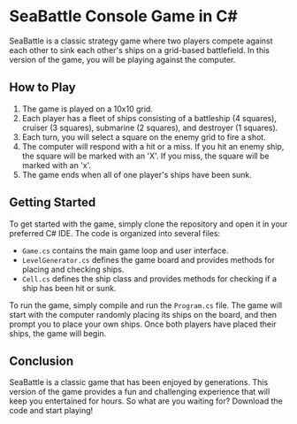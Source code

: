 # SeaBattle Console Game in C#

SeaBattle is a classic strategy game where two players compete against each other to sink each other's ships on a grid-based battlefield. In this version of the game, you will be playing against the computer. 

## How to Play

1. The game is played on a 10x10 grid.
2. Each player has a fleet of ships consisting of a battleship (4 squares), cruiser (3 squares), submarine (2 squares), and destroyer (1 squares).
3. Each turn, you will select a square on the enemy grid to fire a shot.
4. The computer will respond with a hit or a miss. If you hit an enemy ship, the square will be marked with an 'X'. If you miss, the square will be marked with an 'x'.
5. The game ends when all of one player's ships have been sunk.

## Getting Started

To get started with the game, simply clone the repository and open it in your preferred C# IDE. The code is organized into several files:

- `Game.cs` contains the main game loop and user interface.
- `LevelGenerator.cs` defines the game board and provides methods for placing and checking ships.
- `Cell.cs` defines the ship class and provides methods for checking if a ship has been hit or sunk.

To run the game, simply compile and run the `Program.cs` file. The game will start with the computer randomly placing its ships on the board, and then prompt you to place your own ships. Once both players have placed their ships, the game will begin.

## Conclusion

SeaBattle is a classic game that has been enjoyed by generations. This version of the game provides a fun and challenging experience that will keep you entertained for hours. So what are you waiting for? Download the code and start playing!

